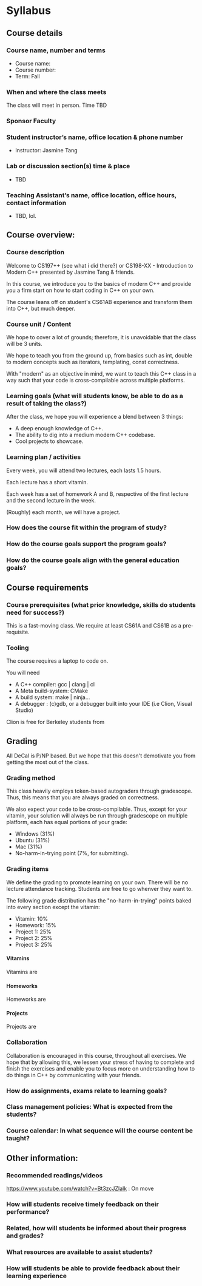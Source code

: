 # Syllabus

## Course details

### Course name, number and terms

* Course name:
* Course number:
* Term: Fall

### When and where the class meets

The class will meet in person. Time TBD

### Sponsor Faculty

### Student instructor’s name, office location & phone number

* Instructor: Jasmine Tang

### Lab or discussion section(s) time & place

* TBD

### Teaching Assistant’s name, office location, office hours, contact information

* TBD, lol.

## Course overview:

### Course description

Welcome to CS197++ (see what i did there?) or CS198-XX - Introduction to Modern C++ presented by Jasmine Tang & friends.

In this course, we introduce you to the basics of modern C++ and provide you a firm start on how to start coding in C++ on your own.

The course leans off on student's CS61AB experience and transform them into C++, but much deeper.

### Course unit / Content

We hope to cover a lot of grounds; therefore, it is unavoidable that the class will be 3 units.

We hope to teach you from the ground up, from basics such as int, double to modern concepts such as iterators, templating, const correctness.

With "modern" as an objective in mind, we want to teach this C++ class in a way such that your code is cross-compilable across multiple platforms.

### Learning goals (what will students know, be able to do as a result of taking the class?)

After the class, we hope you will experience a blend between 3 things:

* A deep enough knowledge of C++.
* The ability to dig into a medium modern C++ codebase.
* Cool projects to showcase.

### Learning plan / activities

Every week, you will attend two lectures, each lasts 1.5 hours.

Each lecture has a short vitamin.

Each week has a set of homework A and B, respective of the first lecture and the second lecture in the week.

(Roughly) each month, we will have a project.

### How does the course fit within the program of study?

### How do the course goals support the program goals?

### How do the course goals align with the general education goals?

## Course requirements

### Course prerequisites (what prior knowledge, skills do students need for success?)

This is a fast-moving class. We require at least CS61A and CS61B as a pre-requisite.

### Tooling

The course requires a laptop to code on.

You will need

* A C++ compiler: gcc | clang | cl
* A Meta build-system: CMake
* A build system: make | ninja...
* A debugger : (c)gdb, or a debugger built into your IDE (i.e Clion, Visual Studio)

Clion is free for Berkeley students from&#x20;

## Grading

All DeCal is P/NP based. But we hope that this doesn't demotivate you from getting the most out of the class.

### Grading method

This class heavily employs token-based autograders through gradescope. Thus, this means that you are always graded on correctness.

We also expect your code to be cross-compilable. Thus, except for your vitamin, your solution will always be run through gradescope on multiple platform, each has equal portions of your grade:

* Windows (31%)
* Ubuntu (31%)
* Mac (31%)
* No-harm-in-trying point (7%, for submitting).

### Grading items

We define the grading to promote learning on your own. There will be no lecture attendance tracking. Students are free to go whenver they want to.

The following grade distribution has the "no-harm-in-trying" points baked into every section except the vitamin:

* Vitamin: 10%
* Homework: 15%
* Project 1: 25%
* Project 2: 25%
* Project 3: 25%

#### Vitamins

Vitamins are

#### Homeworks

Homeworks are

#### Projects

Projects are

### Collaboration

Collaboration is encouraged in this course, throughout all exercises. We hope that by allowing this, we lessen your stress of having to complete and finish the exercises and enable you to focus more on understanding how to do things in C++ by communicating with your friends.

### How do assignments, exams relate to learning goals?

### Class management policies: What is expected from the students?

### Course calendar: In what sequence will the course content be taught?

## Other information:

### Recommended readings/videos

https://www.youtube.com/watch?v=Bt3zcJZIalk : On move

### How will students receive timely feedback on their performance?

### Related, how will students be informed about their progress and grades?

### What resources are available to assist students?

### How will students be able to provide feedback about their learning experience
